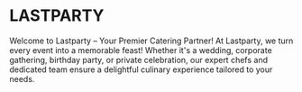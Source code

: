 # LASTPARTY
Welcome to Lastparty – Your Premier Catering Partner! At Lastparty, we turn every event into a memorable feast! Whether it's a wedding, corporate gathering, birthday party, or private celebration, our expert chefs and dedicated team ensure a delightful culinary experience tailored to your needs.

